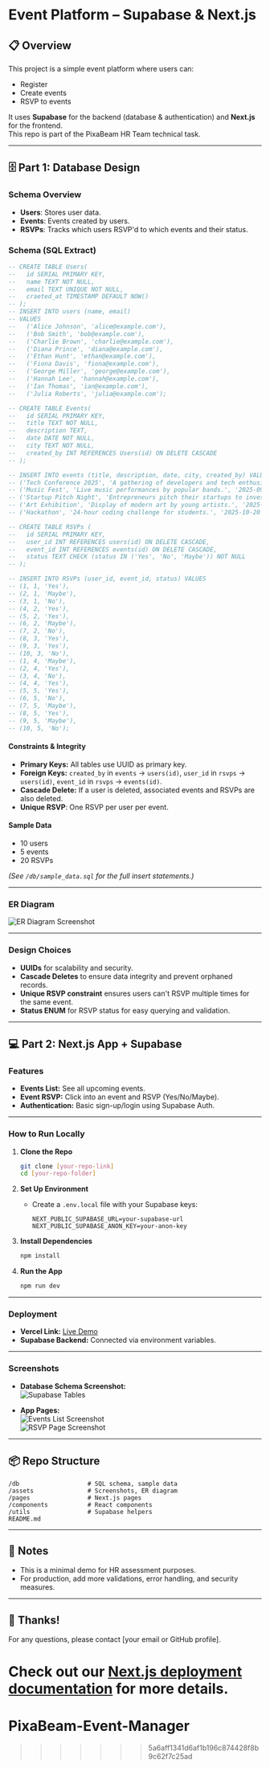 # Event Platform – Supabase & Next.js

## 📋 Overview

This project is a simple event platform where users can:
- Register
- Create events
- RSVP to events

It uses **Supabase** for the backend (database & authentication) and **Next.js** for the frontend.  
This repo is part of the PixaBeam HR Team technical task.

---

## 🗄️ Part 1: Database Design

### **Schema Overview**

- **Users**: Stores user data.
- **Events**: Events created by users.
- **RSVPs**: Tracks which users RSVP'd to which events and their status.

### **Schema (SQL Extract)**

```sql
-- CREATE TABLE Users(
--   id SERIAL PRIMARY KEY,
--   name TEXT NOT NULL,
--   email TEXT UNIQUE NOT NULL,
--   craeted_at TIMESTAMP DEFAULT NOW()
-- );
-- INSERT INTO users (name, email)
-- VALUES
--   ('Alice Johnson', 'alice@example.com'),
--   ('Bob Smith', 'bob@example.com'),
--   ('Charlie Brown', 'charlie@example.com'),
--   ('Diana Prince', 'diana@example.com'),
--   ('Ethan Hunt', 'ethan@example.com'),
--   ('Fiona Davis', 'fiona@example.com'),
--   ('George Miller', 'george@example.com'),
--   ('Hannah Lee', 'hannah@example.com'),
--   ('Ian Thomas', 'ian@example.com'),
--   ('Julia Roberts', 'julia@example.com');

-- CREATE TABLE Events(
--   id SERIAL PRIMARY KEY,
--   title TEXT NOT NULL,
--   description TEXT,
--   date DATE NOT NULL,
--   city TEXT NOT NULL,
--   created_by INT REFERENCES Users(id) ON DELETE CASCADE
-- );

-- INSERT INTO events (title, description, date, city, created_by) VALUES
-- ('Tech Conference 2025', 'A gathering of developers and tech enthusiasts.', '2025-09-15', 'Bangalore', 1),
-- ('Music Fest', 'Live music performances by popular bands.', '2025-09-20', 'Mumbai', 2),
-- ('Startup Pitch Night', 'Entrepreneurs pitch their startups to investors.', '2025-10-05', 'Delhi', 3),
-- ('Art Exhibition', 'Display of modern art by young artists.', '2025-10-12', 'Pune', 4),
-- ('Hackathon', '24-hour coding challenge for students.', '2025-10-20', 'Hyderabad', 5);

-- CREATE TABLE RSVPs (
--   id SERIAL PRIMARY KEY,
--   user_id INT REFERENCES users(id) ON DELETE CASCADE,
--   event_id INT REFERENCES events(id) ON DELETE CASCADE,
--   status TEXT CHECK (status IN ('Yes', 'No', 'Maybe')) NOT NULL
-- );

-- INSERT INTO RSVPs (user_id, event_id, status) VALUES
-- (1, 1, 'Yes'),
-- (2, 1, 'Maybe'),
-- (3, 1, 'No'),
-- (4, 2, 'Yes'),
-- (5, 2, 'Yes'),
-- (6, 2, 'Maybe'),
-- (7, 2, 'No'),
-- (8, 3, 'Yes'),
-- (9, 3, 'Yes'),
-- (10, 3, 'No'),
-- (1, 4, 'Maybe'),
-- (2, 4, 'Yes'),
-- (3, 4, 'No'),
-- (4, 4, 'Yes'),
-- (5, 5, 'Yes'),
-- (6, 5, 'No'),
-- (7, 5, 'Maybe'),
-- (8, 5, 'Yes'),
-- (9, 5, 'Maybe'),
-- (10, 5, 'No');
```

#### **Constraints & Integrity**

- **Primary Keys:** All tables use UUID as primary key.
- **Foreign Keys:** `created_by` in `events` → `users(id)`, `user_id` in `rsvps` → `users(id)`, `event_id` in `rsvps` → `events(id)`.
- **Cascade Delete:** If a user is deleted, associated events and RSVPs are also deleted.
- **Unique RSVP**: One RSVP per user per event.

#### **Sample Data**

- 10 users
- 5 events
- 20 RSVPs

*(See `/db/sample_data.sql` for the full insert statements.)*

---

### **ER Diagram**

![ER Diagram Screenshot](./assets/er-diagram.png)

---

### **Design Choices**

- **UUIDs** for scalability and security.
- **Cascade Deletes** to ensure data integrity and prevent orphaned records.
- **Unique RSVP constraint** ensures users can't RSVP multiple times for the same event.
- **Status ENUM** for RSVP status for easy querying and validation.

---

## 💻 Part 2: Next.js App + Supabase

### **Features**

- **Events List:** See all upcoming events.
- **Event RSVP:** Click into an event and RSVP (Yes/No/Maybe).
- **Authentication:** Basic sign-up/login using Supabase Auth.

---

### **How to Run Locally**

1. **Clone the Repo**
    ```bash
    git clone [your-repo-link]
    cd [your-repo-folder]
    ```

2. **Set Up Environment**
    - Create a `.env.local` file with your Supabase keys:
      ```
      NEXT_PUBLIC_SUPABASE_URL=your-supabase-url
      NEXT_PUBLIC_SUPABASE_ANON_KEY=your-anon-key
      ```

3. **Install Dependencies**
    ```bash
    npm install
    ```

4. **Run the App**
    ```bash
    npm run dev
    ```

---

### **Deployment**

- **Vercel Link:** [Live Demo](https://[your-vercel-link])
- **Supabase Backend:** Connected via environment variables.

---

### **Screenshots**

- **Database Schema Screenshot:**  
  ![Supabase Tables](./assets/supabase-tables.png)

- **App Pages:**  
  ![Events List Screenshot](./assets/events-list.png)  
  ![RSVP Page Screenshot](./assets/rsvp-page.png)

---

## 📦 Repo Structure

```
/db                   # SQL schema, sample data
/assets               # Screenshots, ER diagram
/pages                # Next.js pages
/components           # React components
/utils                # Supabase helpers
README.md
```

---

## 📝 Notes

- This is a minimal demo for HR assessment purposes.
- For production, add more validations, error handling, and security measures.

---

## 🙌 Thanks!
For any questions, please contact [your email or GitHub profile].

Check out our [Next.js deployment documentation](https://nextjs.org/docs/app/building-your-application/deploying) for more details.
=======
# PixaBeam-Event-Manager
>>>>>>> 5a6aff1341d6af1b196c874428f8b9c62f7c25ad
